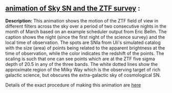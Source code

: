 
## [animation of Sky SN and the ZTF survey](./two_nights_march.mp4) :

__Description:__ This animation shows the motion of the ZTF field of view in different filters across the sky over a period of two consecutive nights in the month of March based on an example scheduler output from Eric Bellm. The caption shows the night (since the first night of the science survey)  and the local time of observation. The spots are SNIa from Uli's simulated catalog with the size (area) of points being related to the apparent brightness at the time of observation, while the color indicates the redshift of the points. The scaling is such that one can see points which are at the ZTF five sigma depth of 20.5 in any of the three bands. The white dotted lines show the approximate region of the Milky Way which is the observing target of rich galactic science, but obscures the extra-galactic sky of cosmological SN.

Details of the exact procedure of making this animation are [here](./animation_making_details.md)
